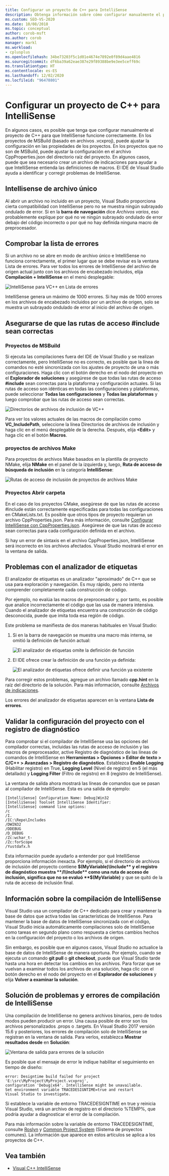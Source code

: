 ```yaml
---
title: Configurar un proyecto de C++ para IntelliSense
description: Obtenga información sobre cómo configurar manualmente el proyecto de C++ para que IntelliSense funcione correctamente usando el IDE de Visual Studio para identificar y corregir problemas de IntelliSense.
ms.custom: SEO-VS-2020
ms.date: 10/08/2018
ms.topic: conceptual
author: corob-msft
ms.author: corob
manager: markl
ms.workload:
- cplusplus
ms.openlocfilehash: 34be73203f5c1d01e4674e7892e0f89d4aae4816
ms.sourcegitcommit: df6ba39a62eae387e29f89388be9e3ee5ceff69c
ms.translationtype: HT
ms.contentlocale: es-ES
ms.lasthandoff: 12/02/2020
ms.locfileid: "96478801"
---
```

# <a name="configure-a-c-project-for-intellisense"></a>Configurar un proyecto de C++ para IntelliSense

En algunos casos, es posible que tenga que configurar manualmente el proyecto de C++ para que IntelliSense funcione correctamente. En los proyectos de MSBuild (basado en archivos .vcxproj), puede ajustar la configuración en las propiedades de los proyectos. En los proyectos que no son de MSBuild, puede ajustar la configuración en el archivo CppProperties.json del directorio raíz del proyecto. En algunos casos, puede que sea necesario crear un archivo de indicaciones para ayudar a que IntelliSense entienda las definiciones de macros. El IDE de Visual Studio ayuda a identificar y corregir problemas de IntelliSense.

## <a name="single-file-intellisense"></a>Intellisense de archivo único

Al abrir un archivo no incluido en un proyecto, Visual Studio proporciona cierta compatibilidad con IntelliSense pero no se muestra ningún subrayado ondulado de error. Si en la **barra de navegación** dice *Archivos varios*, eso probablemente explique por qué no ve ningún subrayado ondulado de error debajo del código incorrecto o por qué no hay definida ninguna macro de preprocesador.

## <a name="check-the-error-list"></a>Comprobar la lista de errores

Si un archivo no se abre en modo de archivo único e IntelliSense no funciona correctamente, el primer lugar que se debe revisar es la ventana Lista de errores. Para ver todos los errores de IntelliSense del archivo de origen actual junto con los archivos de encabezado incluidos, elija **Compilación + IntelliSense** en el menú desplegable:

![IntelliSense para VC++ en Lista de errores](media/vcpp-intellisense-error-list.png)

IntelliSense genera un máximo de 1000 errores. Si hay más de 1000 errores en los archivos de encabezado incluidos por un archivo de origen, solo se muestra un subrayado ondulado de error al inicio del archivo de origen.

## <a name="ensure-include-paths-are-correct"></a>Asegurarse de que las rutas de acceso #include sean correctas

### <a name="msbuild-projects"></a>Proyectos de MSBuild

Si ejecuta las compilaciones fuera del IDE de Visual Studio y se realizan correctamente, pero IntelliSense no es correcto, es posible que la línea de comandos no esté sincronizada con los ajustes de proyecto de una o más configuraciones. Haga clic con el botón derecho en el nodo del proyecto en el **Explorador de soluciones** y asegúrese de que todas las rutas de acceso **#include** sean correctas para la plataforma y configuración actuales. Si las rutas de acceso son idénticas en todas las configuraciones y plataformas, puede seleccionar **Todas las configuraciones** y **Todas las plataformas** y luego comprobar que las rutas de acceso sean correctas.

![Directorios de archivos de inclusión de VC++](media/vcpp-intellisense-include-paths.png)

Para ver los valores actuales de las macros de compilación como **VC_IncludePath**, seleccione la línea Directorios de archivos de inclusión y haga clic en el menú desplegable de la derecha. Después, elija **\<Edit>** y haga clic en el botón **Macros**.

### <a name="makefile-projects"></a>proyectos de archivos Make

Para proyectos de archivos Make basados en la plantilla de proyecto NMake, elija **NMake** en el panel de la izquierda y, luego, **Ruta de acceso de búsqueda de inclusión** en la categoría **IntelliSense**:

![Rutas de acceso de inclusión de proyectos de archivos Make](media/vcpp-intellisense-makefile-include-paths.png)

### <a name="open-folder-projects"></a>Proyectos Abrir carpeta

En el caso de los proyectos CMake, asegúrese de que las rutas de acceso #include están correctamente especificadas para todas las configuraciones en CMakeLists.txt. Es posible que otros tipos de proyecto requieran un archivo CppProperties.json. Para más información, consulte [Configurar IntelliSense con CppProperties.json](/cpp/build/open-folder-projects-cpp#configure-code-navigation-with-cpppropertiesjson). Asegúrese de que las rutas de acceso sean correctas para cada configuración definida en el archivo.

Si hay un error de sintaxis en el archivo CppProperties.json, IntelliSense será incorrecto en los archivos afectados. Visual Studio mostrará el error en la ventana de salida.

## <a name="tag-parser-issues"></a>Problemas con el analizador de etiquetas

El analizador de etiquetas es un analizador "aproximado" de C++ que se usa para exploración y navegación. Es muy rápido, pero no intenta comprender completamente cada construcción de código.

Por ejemplo, no evalúa las macros de preprocesador y, por tanto, es posible que analice incorrectamente el código que las usa de manera intensiva. Cuando el analizador de etiquetas encuentra una construcción de código desconocida, puede que imita toda esa región de código.

Este problema se manifiesta de dos maneras habituales en Visual Studio:

1. Si en la barra de navegación se muestra una macro más interna, se omitió la definición de función actual:

   ![El analizador de etiquetas omite la definición de función](media/vcpp-intellisense-tag-parser-macro.png)

1. El IDE ofrece crear la definición de una función ya definida:

   ![El analizador de etiquetas ofrece definir una función ya existente](media/vcpp-intellisense-tag-parser-function.png)

Para corregir estos problemas, agregue un archivo llamado **cpp.hint** en la raíz del directorio de la solución. Para más información, consulte [Archivos de indicaciones](/cpp/build/reference/hint-files).

Los errores del analizador de etiquetas aparecen en la ventana **Lista de errores**.

## <a name="validate-project-settings-with-diagnostic-logging"></a>Validar la configuración del proyecto con el registro de diagnóstico

Para comprobar si el compilador de IntelliSense usa las opciones del compilador correctas, incluidas las rutas de acceso de inclusión y las macros de preprocesador, active Registro de diagnóstico de las líneas de comandos de IntelliSense en **Herramientas > Opciones > Editor de texto > C/C++ > Avanzadas > Registro de diagnóstico**. Establezca **Enable Logging** (Habilitar registro) en True, **Logging Level** (Nivel de registro) en 5 (el más detallado) y **Logging Filter** (Filtro de registro) en 8 (registro de IntelliSense).

La ventana de salida ahora mostrará las líneas de comandos que se pasan al compilador de IntelliSense. Esta es una salida de ejemplo:

```output
[IntelliSense] Configuration Name: Debug|Win32
[IntelliSense] Toolset IntelliSense Identifier:
[IntelliSense] command line options:
/c
/I.
/IC:\Repo\Includes
/DWIN32
/DDEBUG
/D_DEBUG
/Zc:wchar_t-
/Zc:forScope
/Yustdafx.h
```

Esta información puede ayudarlo a entender por qué IntelliSense proporciona información inexacta. Por ejemplo, si el directorio de archivos de inclusión del proyecto contiene **$(MyVariable)\Include** y el registro de diagnóstico muestra **/I\Include** como una ruta de acceso de inclusión, significa que no se evaluó **$(MyVariable)** y que se quitó de la ruta de acceso de inclusión final.

## <a name="about-the-intellisense-build"></a>Información sobre la compilación de IntelliSense

Visual Studio usa un compilador de C++ dedicado para crear y mantener la base de datos que activa todas las características de IntelliSense. Para mantener la base de datos de IntelliSense sincronizada con el código, Visual Studio inicia automáticamente compilaciones solo de IntelliSense como tareas en segundo plano como respuesta a ciertos cambios hechos en la configuración del proyecto o los archivos de origen.

Sin embargo, es posible que en algunos casos, Visual Studio no actualice la base de datos de IntelliSense de manera oportuna. Por ejemplo, cuando se ejecuta un comando **git pull** o **git checkout**, puede que Visual Studio tarde hasta una hora en detectar los cambios en los archivos. Para forzar que se vuelvan a examinar todos los archivos de una solución, haga clic con el botón derecho en el nodo del proyecto en el **Explorador de soluciones** y elija **Volver a examinar la solución**.

## <a name="troubleshooting-intellisense-build-failures"></a>Solución de problemas y errores de compilación de IntelliSense

Una compilación de IntelliSense no genera archivos binarios, pero de todos modos pueden producir un error. Una causa posible de error son los archivos personalizados .props o .targets. En Visual Studio 2017 versión 15.6 y posteriores, los errores de compilación solo de IntelliSense se registran en la ventana de salida. Para verlos, establezca **Mostrar resultados desde** en **Solución**:

![Ventana de salida para errores de la solución](media/vcpp-intellisense-output-window.png)

Es posible que el mensaje de error le indique habilitar el seguimiento en tiempo de diseño:

```output
error: Designtime build failed for project 'E:\src\MyProject\MyProject.vcxproj',
configuration 'Debug|x64'. IntelliSense might be unavailable.
Set environment variable TRACEDESIGNTIME=true and restart
Visual Studio to investigate.
```

Si establece la variable de entorno TRACEDESIGNTIME en true y reinicia Visual Studio, verá un archivo de registro en el directorio %TEMP%, que podría ayudar a diagnosticar el error de la compilación.

Para más información sobre la variable de entorno TRACEDESIGNTIME, consulte [Roslyn](https://github.com/dotnet/roslyn/blob/master/docs/wiki/Diagnosing-Project-System-Build-Errors.md) y [Common Project System](https://github.com/dotnet/project-system/blob/master/docs/design-time-builds.md) (Sistema de proyectos comunes). La información que aparece en estos artículos se aplica a los proyectos de C++.

## <a name="see-also"></a>Vea también

- [Visual C++ IntelliSense](visual-cpp-intellisense.md)
